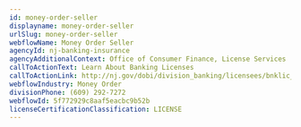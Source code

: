 ```yaml
---
id: money-order-seller
displayname: money-order-seller
urlSlug: money-order-seller
webflowName: Money Order Seller
agencyId: nj-banking-insurance
agencyAdditionalContext: Office of Consumer Finance, License Services
callToActionText: Learn About Banking Licenses
callToActionLink: http://nj.gov/dobi/division_banking/licensees/bnklic_menu.htm
webflowIndustry: Money Order
divisionPhone: (609) 292-7272
webflowId: 5f772929c8aaf5eacbc9b52b
licenseCertificationClassification: LICENSE
---
```

